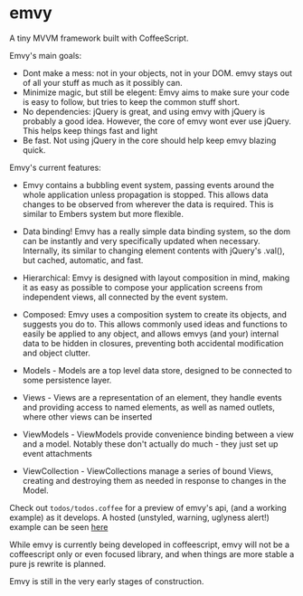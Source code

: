 emvy
====

A tiny MVVM framework built with CoffeeScript.

Emvy's main goals:

* Dont make a mess: not in your objects, not in your DOM. emvy stays out of all your stuff as much as it possibly can.
* Minimize magic, but still be elegent: Emvy aims to make sure your code is easy to follow, but tries to keep the common stuff short.
* No dependencies: jQuery is great, and using emvy with jQuery is probably a good idea. However, the core of emvy wont ever use jQuery. This helps keep things fast and light
* Be fast. Not using jQuery in the core should help keep emvy blazing quick.

Emvy's current features:
* Emvy contains a bubbling event system, passing events around the whole application unless propagation is stopped. This allows data changes to be observed from wherever the data is required. This is similar to Embers system but more flexible.
* Data binding! Emvy has a really simple data binding system, so the dom can be instantly and very specifically updated when necessary. Internally, its similar to changing element contents with jQuery's .val(), but cached, automatic, and fast.
* Hierarchical: Emvy is designed with layout composition in mind, making it as easy as possible to compose your application screens from independent views, all connected by the event system.
* Composed: Emvy uses a composition system to create its objects, and suggests you do to. This allows commonly used ideas and functions to easily be applied to any object, and allows emvys (and your) internal data to be hidden in closures, preventing both accidental modification and object clutter.

* Models - Models are a top level data store, designed to be connected to some persistence layer. 
* Views - Views are a representation of an element, they handle events and providing access to named elements, as well as named outlets, where other views can be inserted
* ViewModels - ViewModels provide convenience binding between a view and a model. Notably these don't actually do much - they just set up event attachments
* ViewCollection - ViewCollections manage a series of bound Views, creating and destroying them as needed in response to changes in the Model.

Check out `todos/todos.coffee` for a preview of emvy's api, (and a working example) as it develops.
A hosted (unstyled, warning, uglyness alert!) example can be seen [here](http://mdlawson.github.io/emvy/todos/)

While emvy is currently being developed in coffeescript, emvy will not be a coffeescript only or even focused library, and when things are more stable a pure js rewrite is planned. 

Emvy is still in the very early stages of construction.
